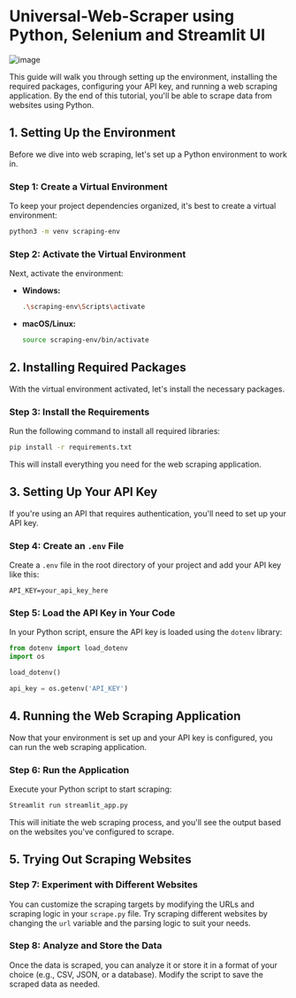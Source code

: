 # Universal-Web-Scraper using Python, Selenium and Streamlit UI


![image](https://github.com/user-attachments/assets/33f2367d-9209-4704-a78a-5bde0db8713e)


This guide will walk you through setting up the environment, installing the required packages, configuring your API key, and running a web scraping application. By the end of this tutorial, you'll be able to scrape data from websites using Python.

## 1. Setting Up the Environment

Before we dive into web scraping, let's set up a Python environment to work in.

### Step 1: Create a Virtual Environment

To keep your project dependencies organized, it's best to create a virtual environment:

```bash
python3 -m venv scraping-env
```

### Step 2: Activate the Virtual Environment

Next, activate the environment:

- **Windows:**

  ```bash
  .\scraping-env\Scripts\activate
  ```

- **macOS/Linux:**

  ```bash
  source scraping-env/bin/activate
  ```

## 2. Installing Required Packages

With the virtual environment activated, let's install the necessary packages.

### Step 3: Install the Requirements

Run the following command to install all required libraries:

```bash
pip install -r requirements.txt
```

This will install everything you need for the web scraping application.

## 3. Setting Up Your API Key

If you're using an API that requires authentication, you'll need to set up your API key.

### Step 4: Create an `.env` File

Create a `.env` file in the root directory of your project and add your API key like this:

```plaintext
API_KEY=your_api_key_here
```

### Step 5: Load the API Key in Your Code

In your Python script, ensure the API key is loaded using the `dotenv` library:

```python
from dotenv import load_dotenv
import os

load_dotenv()

api_key = os.getenv('API_KEY')
```

## 4. Running the Web Scraping Application

Now that your environment is set up and your API key is configured, you can run the web scraping application.

### Step 6: Run the Application

Execute your Python script to start scraping:

```bash
Streamlit run streamlit_app.py
```

This will initiate the web scraping process, and you'll see the output based on the websites you've configured to scrape.

## 5. Trying Out Scraping Websites

### Step 7: Experiment with Different Websites

You can customize the scraping targets by modifying the URLs and scraping logic in your `scrape.py` file. Try scraping different websites by changing the `url` variable and the parsing logic to suit your needs.

### Step 8: Analyze and Store the Data

Once the data is scraped, you can analyze it or store it in a format of your choice (e.g., CSV, JSON, or a database). Modify the script to save the scraped data as needed.

